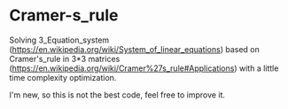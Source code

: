 # Cramer-s_rule
Solving 3_Equation_system (https://en.wikipedia.org/wiki/System_of_linear_equations) based on Cramer's_rule in 3*3 matrices (https://en.wikipedia.org/wiki/Cramer%27s_rule#Applications) with a little time complexity optimization.

I'm new, so this is not the best code, feel free to improve it.
